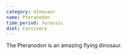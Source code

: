 ```yaml
---
category: dinosaur
name: Pteranodon
time_period: Jurassic
diet: Carnivore
---
```


The Pteranodon is an amazing flying dinosaur.